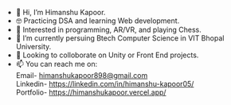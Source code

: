 - 👋 Hi, I’m Himanshu Kapoor.
- 🤓 Practicing DSA and learning Web development.
- 👀 Interested in programming, AR/VR, and playing Chess. 
- 🌱 I’m currently persuing Btech Computer Science in VIT Bhopal University.
- 💞️ Looking to colloborate on Unity or Front End projects.
- 📫 You can reach me on:<br>
            Email- himanshukapoor898@gmail.com <br>
            Linkedin- https://linkedin.com/in/himanshu-kapoor05/ <br>
            Portfolio- https://himanshukapoor.vercel.app/

<!---
Hk0509/Hk0509 is a ✨ special ✨ repository because its `README.md` (this file) appears on your GitHub profile.
You can click the Preview link to take a look at your changes.
--->
